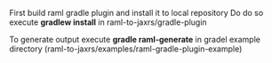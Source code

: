 First build raml gradle plugin and install it to local repository
Do do so execute **gradlew install** in raml-to-jaxrs/gradle-plugin

To generate output execute **gradle raml-generate** 
in gradel example directory (raml-to-jaxrs/examples/raml-gradle-plugin-example)




